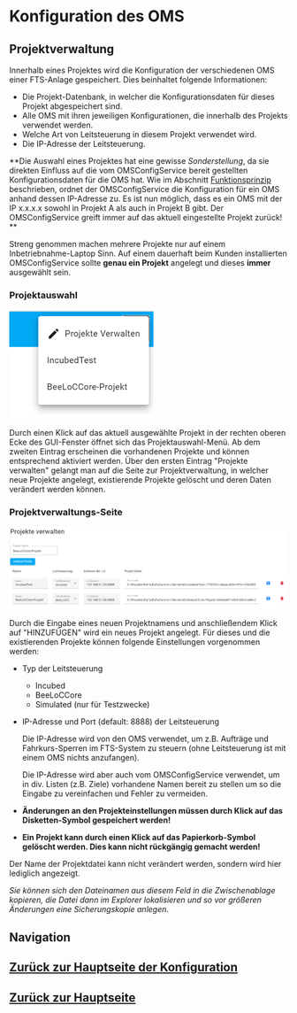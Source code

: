 # Konfiguration des OMS
## Projektverwaltung

Innerhalb eines Projektes wird die Konfiguration der verschiedenen OMS einer FTS-Anlage gespeichert. Dies beinhaltet folgende Informationen:

* Die Projekt-Datenbank, in welcher die Konfigurationsdaten für dieses Projekt abgespeichert sind.
* Alle OMS mit ihren jeweiligen Konfigurationen, die innerhalb des Projekts verwendet werden. 
* Welche Art von Leitsteuerung in diesem Projekt verwendet wird.
* Die IP-Adresse der Leitsteuerung.

**Die Auswahl eines Projektes hat eine gewisse *Sonderstellung*, da sie direkten Einfluss auf die vom OMSConfigService bereit gestellten Konfigurationsdaten für die OMS hat. Wie im Abschnitt [Funktionsprinzip](../working_principle/working_principle_main.md) beschrieben, ordnet der OMSConfigService die Konfiguration für ein OMS anhand dessen IP-Adresse zu. Es ist nun möglich, dass es ein OMS mit der IP x.x.x.x sowohl in Projekt A als auch in Projekt B gibt. Der OMSConfigService greift immer auf das aktuell eingestellte Projekt zurück! ** 

Streng genommen machen mehrere Projekte nur auf einem Inbetriebnahme-Laptop Sinn. Auf einem dauerhaft beim Kunden installierten OMSConfigService sollte **genau ein Projekt** angelegt und dieses **immer** ausgewählt sein.

### Projektauswahl

![Projektauswahl](./ProjectSel.png?raw=true "Projektauswahl-Menü")

Durch einen Klick auf das aktuell ausgewählte Projekt in der rechten oberen Ecke des GUI-Fenster öffnet sich das Projektauswahl-Menü. Ab dem zweiten Eintrag erscheinen die vorhandenen Projekte und können entsprechend aktiviert werden. Über den ersten Eintrag "Projekte verwalten" gelangt man auf die Seite zur Projektverwaltung, in welcher neue Projekte angelegt, existierende Projekte gelöscht und deren Daten verändert werden können.

### Projektverwaltungs-Seite

![Projektverwaltung](./projectmgmt.png?raw=true "Projektverwaltungs-Seite")

Durch die Eingabe eines neuen Projektnamens und anschließendem Klick auf "HINZUFÜGEN" wird ein neues Projekt angelegt. Für dieses und die existierenden Projekte können folgende Einstellungen vorgenommen werden:
* Typ der Leitsteuerung
  * Incubed
  * BeeLoCCore
  * Simulated (nur für Testzwecke)
* IP-Adresse und Port (default: 8888) der Leitsteuerung
  
  Die IP-Adresse wird von den OMS verwendet, um z.B. Aufträge und Fahrkurs-Sperren im FTS-System zu steuern (ohne Leitsteuerung ist mit einem OMS nichts anzufangen).

  Die IP-Adresse wird aber auch vom OMSConfigService verwendet, um in div. Listen (z.B. Ziele) vorhandene Namen bereit zu stellen um so die Eingabe zu vereinfachen und Fehler zu vermeiden.

* **Änderungen an den Projekteinstellungen müssen durch Klick auf das Disketten-Symbol gespeichert werden!**

* **Ein Projekt kann durch einen Klick auf das Papierkorb-Symbol gelöscht werden. Dies kann nicht rückgängig gemacht werden!**

Der Name der Projektdatei kann nicht verändert werden, sondern wird hier lediglich angezeigt.

 *Sie können sich den Dateinamen aus diesem Feld in die Zwischenablage kopieren, die Datei dann im Explorer lokalisieren und so vor größeren Änderungen eine Sicherungskopie anlegen.*  


## Navigation
## [Zurück zur Hauptseite der Konfiguration](./configuration_main.md)
## [Zurück zur Hauptseite](../README.md)